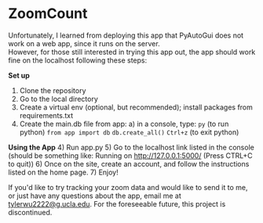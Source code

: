 # ZoomCount
Unfortunately, I learned from deploying this app that PyAutoGui does not work on a web app, since it runs on the server.  
However, for those still interested in trying this app out, the app should work fine on the localhost following these steps:

__Set up__
1) Clone the repository
2) Go to the local directory
2) Create a virtual env (optional, but recommended); install packages from requirements.txt
3) Create the main.db file from app:
  a) in a console, type: `py` (to run python)
  `from app import db`
  `db.create_all()`
  `Ctrl+z` (to exit python)
  
__Using the App__
4) Run app.py
5) Go to the localhost link listed in the console (should be something like: Running on http://127.0.0.1:5000/ (Press CTRL+C to quit))
6) Once on the site, create an account, and follow the instructions listed on the home page.
7) Enjoy!

If you'd like to try tracking your zoom data and would like to send it to me, or just have any questions about the app, email me at [tylerwu2222@g.ucla.edu](mailto:tylerwu2222@g.ucla.edu).
For the foreseeable future, this project is discontinued. 
